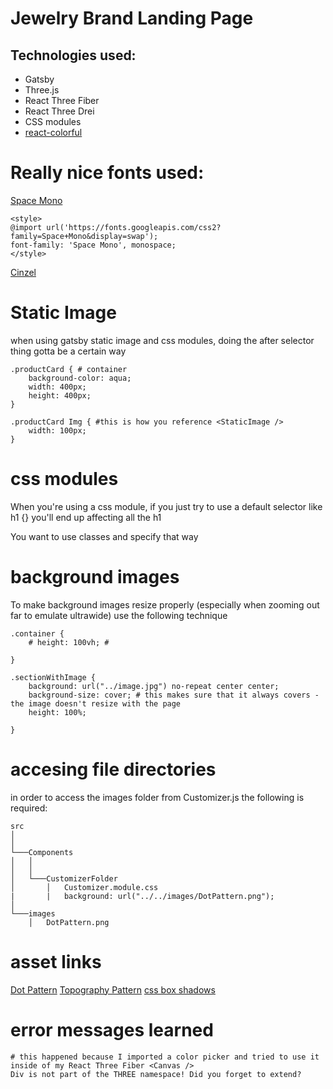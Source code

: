 # Jewelry Brand Landing Page

## Technologies used:
- Gatsby
- Three.js
- React Three Fiber
- React Three Drei
- CSS modules
- [react-colorful](https://github.com/omgovich/react-colorful)

# Really nice fonts used:
[Space Mono](https://fonts.google.com/specimen/Space+Mono?preview.text=Embrace%20an%20opulent%20future.&preview.text_type=custom#standard-styles)
```shell
<style>
@import url('https://fonts.googleapis.com/css2?family=Space+Mono&display=swap');
font-family: 'Space Mono', monospace;
</style>
```

[Cinzel](https://fonts.google.com/specimen/Cinzel?preview.text=Embrace%20an%20opulent%20future.&preview.text_type=custom)

# Static Image
when using gatsby static image and css modules, doing the after selector thing gotta be a certain way

```shell
.productCard { # container
    background-color: aqua;
    width: 400px;
    height: 400px; 
}

.productCard Img { #this is how you reference <StaticImage />
    width: 100px;
}
```

# css modules
When you're using a css module, if you just try to use a default selector like h1 {} you'll end up affecting all the h1

You want to use classes and specify that way

# background images

To make background images resize properly (especially when zooming out far to emulate ultrawide) use the following technique

```shell
.container {
    # height: 100vh; # 
    
}

.sectionWithImage {
    background: url("../image.jpg") no-repeat center center;
    background-size: cover; # this makes sure that it always covers - the image doesn't resize with the page
    height: 100%;
    
}
```

# accesing file directories

in order to access the images folder from Customizer.js the following is required:
```
src
│      
│
└───Components
│   │   
│   │
│   └───CustomizerFolder
│       │   Customizer.module.css
|       |   background: url("../../images/DotPattern.png");
│   
└───images
    │   DotPattern.png
```


# asset links
[Dot Pattern](https://www.toptal.com/designers/subtlepatterns/dot-grid-pattern/)
[Topography Pattern](https://www.toptal.com/designers/subtlepatterns/topography/)
[css box shadows](https://getcssscan.com/css-box-shadow-examples)

# error messages learned
```shell
# this happened because I imported a color picker and tried to use it inside of my React Three Fiber <Canvas />
Div is not part of the THREE namespace! Did you forget to extend?
```